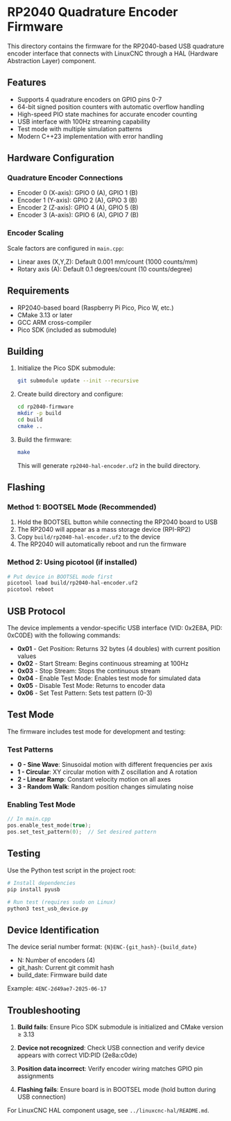 # RP2040 Quadrature Encoder Firmware

This directory contains the firmware for the RP2040-based USB quadrature encoder interface that connects with LinuxCNC through a HAL (Hardware Abstraction Layer) component.

## Features

- Supports 4 quadrature encoders on GPIO pins 0-7
- 64-bit signed position counters with automatic overflow handling
- High-speed PIO state machines for accurate encoder counting
- USB interface with 100Hz streaming capability
- Test mode with multiple simulation patterns
- Modern C++23 implementation with error handling

## Hardware Configuration

### Quadrature Encoder Connections
- Encoder 0 (X-axis): GPIO 0 (A), GPIO 1 (B)
- Encoder 1 (Y-axis): GPIO 2 (A), GPIO 3 (B)
- Encoder 2 (Z-axis): GPIO 4 (A), GPIO 5 (B)
- Encoder 3 (A-axis): GPIO 6 (A), GPIO 7 (B)

### Encoder Scaling
Scale factors are configured in `main.cpp`:
- Linear axes (X,Y,Z): Default 0.001 mm/count (1000 counts/mm)
- Rotary axis (A): Default 0.1 degrees/count (10 counts/degree)

## Requirements

- RP2040-based board (Raspberry Pi Pico, Pico W, etc.)
- CMake 3.13 or later
- GCC ARM cross-compiler
- Pico SDK (included as submodule)

## Building

1. Initialize the Pico SDK submodule:
   ```bash
   git submodule update --init --recursive
   ```

2. Create build directory and configure:
   ```bash
   cd rp2040-firmware
   mkdir -p build
   cd build
   cmake ..
   ```

3. Build the firmware:
   ```bash
   make
   ```

   This will generate `rp2040-hal-encoder.uf2` in the build directory.

## Flashing

### Method 1: BOOTSEL Mode (Recommended)
1. Hold the BOOTSEL button while connecting the RP2040 board to USB
2. The RP2040 will appear as a mass storage device (RPI-RP2)
3. Copy `build/rp2040-hal-encoder.uf2` to the device
4. The RP2040 will automatically reboot and run the firmware

### Method 2: Using picotool (if installed)
```bash
# Put device in BOOTSEL mode first
picotool load build/rp2040-hal-encoder.uf2
picotool reboot
```

## USB Protocol

The device implements a vendor-specific USB interface (VID: 0x2E8A, PID: 0xC0DE) with the following commands:

- **0x01** - Get Position: Returns 32 bytes (4 doubles) with current position values
- **0x02** - Start Stream: Begins continuous streaming at 100Hz
- **0x03** - Stop Stream: Stops the continuous stream
- **0x04** - Enable Test Mode: Enables test mode for simulated data
- **0x05** - Disable Test Mode: Returns to encoder data
- **0x06** - Set Test Pattern: Sets test pattern (0-3)

## Test Mode

The firmware includes test mode for development and testing:

### Test Patterns
- **0 - Sine Wave**: Sinusoidal motion with different frequencies per axis
- **1 - Circular**: XY circular motion with Z oscillation and A rotation
- **2 - Linear Ramp**: Constant velocity motion on all axes
- **3 - Random Walk**: Random position changes simulating noise

### Enabling Test Mode
```cpp
// In main.cpp
pos.enable_test_mode(true);
pos.set_test_pattern(0);  // Set desired pattern
```

## Testing

Use the Python test script in the project root:
```bash
# Install dependencies
pip install pyusb

# Run test (requires sudo on Linux)
python3 test_usb_device.py
```

## Device Identification

The device serial number format: `{N}ENC-{git_hash}-{build_date}`
- N: Number of encoders (4)
- git_hash: Current git commit hash
- build_date: Firmware build date

Example: `4ENC-2d49ae7-2025-06-17`

## Troubleshooting

1. **Build fails**: Ensure Pico SDK submodule is initialized and CMake version ≥ 3.13

2. **Device not recognized**: Check USB connection and verify device appears with correct VID:PID (2e8a:c0de)

3. **Position data incorrect**: Verify encoder wiring matches GPIO pin assignments

4. **Flashing fails**: Ensure board is in BOOTSEL mode (hold button during USB connection)

For LinuxCNC HAL component usage, see `../linuxcnc-hal/README.md`.
